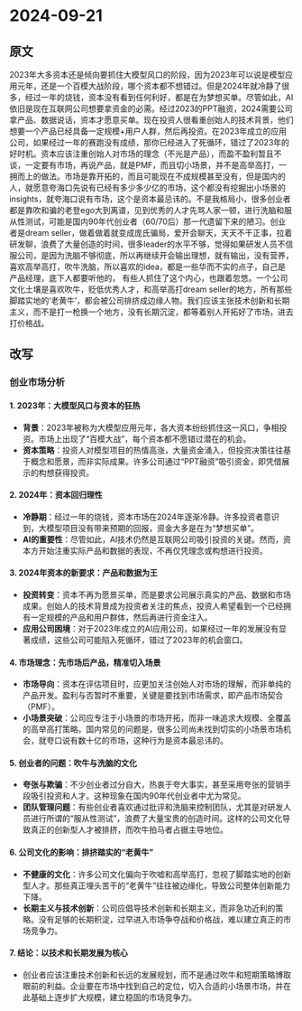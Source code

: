 # 2024-09-21

## 原文

2023年大多资本还是倾向要抓住大模型风口的阶段，因为2023年可以说是模型应用元年，还是一个百模大战阶段，哪个资本都不想错过。但是2024年就冷静了很多，经过一年的烧钱，资本没有看到任何利好，都是在为梦想买单。尽管如此，AI依旧是现在互联网公司想要拿资金的必需。经过2023的PPT融资，2024需要公司拿产品、数据说话，资本才愿意买单。现在投资人很看重创始人的技术背景，他们想要一个产品已经具备一定规模+用户人群，然后再投资。在2023年成立的应用公司，如果经过一年的赛跑没有成绩，那你已经进入了死循环，错过了2023年的好时机。资本应该注重创始人对市场的理念（不光是产品），而盈不盈利暂且不谈，一定要有市场，再说产品，就是PMF，而且切小场景，并不是高举高打，一拥而上的做法。市场是靠开拓的，而且可能现在不成规模甚至没有，但是国内的人，就愿意夸海口先说有已经有多少多少亿的市场，这个都没有挖掘出小场景的insights，就夸海口说有市场，这个是资本最忌讳的。不是我格局小，很多创业者都是靠吹和骗的老登ego大到离谱，见到优秀的人才先骂人家一顿，进行洗脑和服从性测试，可能是国内90年代创业者（60/70后）那一代遗留下来的陋习。创业者是dream seller，做着做着就变成庞氏骗局，爱开会聊天，天天不干正事，拉着研发聊，浪费了大量创造的时间，很多leader的水平不够，觉得如果研发人员不信服公司，是因为洗脑不够彻底，所以再继续开会输出理想，就有输出，没有营养，喜欢高举高打，吹牛洗脑，所以喜欢的idea，都是一些华而不实的点子，自己是产品经理，底下人都要听他的， 有些人抓住了这个内心，也跟着忽悠。一个公司文化土壤是喜欢吹牛，贬低优秀人才，和高举高打dream seller的地方，所有那些脚踏实地的‘老黄牛’，都会被公司排挤成边缘人物。我们应该主张技术创新和长期主义，而不是打一枪换一个地方，没有长期沉淀，都等着别人开拓好了市场，进去打价格战。

## 改写

### 创业市场分析

#### 1. **2023年：大模型风口与资本的狂热**
   - **背景**：2023年被称为大模型应用元年，各大资本纷纷抓住这一风口，争相投资。市场上出现了“百模大战”，每个资本都不愿错过潜在的机会。
   - **资本策略**：投资人对模型项目的热情高涨，大量资金涌入，但投资决策往往基于概念和愿景，而非实际成果。许多公司通过“PPT融资”吸引资金，即凭借展示的构想获得投资。

#### 2. **2024年：资本回归理性**
   - **冷静期**：经过一年的烧钱，资本市场在2024年逐渐冷静。许多投资者意识到，大模型项目没有带来预期的回报，资金大多是在为“梦想买单”。
   - **AI的重要性**：尽管如此，AI技术仍然是互联网公司吸引投资的关键。然而，资本方开始注重实际产品和数据的表现，不再仅凭理念或构想进行投资。

#### 3. **2024年资本的新要求：产品和数据为王**
   - **投资转变**：资本不再为愿景买单，而是要求公司展示真实的产品、数据和市场成果。创始人的技术背景成为投资者关注的焦点，投资人希望看到一个已经拥有一定规模的产品和用户群体，然后再进行资金注入。
   - **应用公司困境**：对于2023年成立的AI应用公司，如果经过一年的发展没有显著成绩，这些公司可能陷入死循环，错过了2023年的机会窗口。

#### 4. **市场理念：先市场后产品，精准切入场景**
   - **市场导向**：资本在评估项目时，应更加关注创始人对市场的理解，而非单纯的产品开发。盈利与否暂时不重要，关键是要找到市场需求，即产品市场契合（PMF）。
   - **小场景突破**：公司应专注于小场景的市场开拓，而非一味追求大规模、全覆盖的高举高打策略。国内常见的问题是，很多公司尚未找到切实的小场景市场机会，就夸口说有数十亿的市场，这种行为是资本最忌讳的。

#### 5. **创业者的问题：吹牛与洗脑的文化**
   - **夸张与欺骗**：不少创业者过分自大，热衷于夸大事实，甚至采用夸张的营销手段吸引投资和人才。这种现象在国内90年代创业者中尤为常见。
   - **团队管理问题**：有些创业者喜欢通过批评和洗脑来控制团队，尤其是对研发人员进行所谓的“服从性测试”，浪费了大量宝贵的创造时间。这样的公司文化导致真正的创新型人才被排挤，而吹牛拍马者占据主导地位。

#### 6. **公司文化的影响：排挤踏实的“老黄牛”**
   - **不健康的文化**：许多公司文化偏向于吹嘘和高举高打，忽视了脚踏实地的创新型人才。那些真正埋头苦干的“老黄牛”往往被边缘化，导致公司整体创新能力下降。
   - **长期主义与技术创新**：公司应倡导技术创新和长期主义，而非急功近利的策略。没有足够的长期积淀，过早进入市场争夺战和价格战，难以建立真正的市场竞争力。

#### 7. **结论：以技术和长期发展为核心**
   - 创业者应该注重技术创新和长远的发展规划，而不是通过吹牛和短期策略博取眼前的利益。企业要在市场中找到自己的定位，切入合适的小场景市场，并在此基础上逐步扩大规模，建立稳固的市场竞争力。

